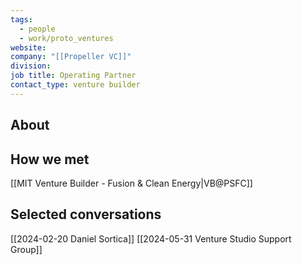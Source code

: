 ```yaml
---
tags:
  - people
  - work/proto_ventures
website: 
company: "[[Propeller VC]]"
division: 
job title: Operating Partner
contact_type: venture builder
---
```

## About


## How we met
[[MIT Venture Builder - Fusion & Clean Energy|VB@PSFC]]

## Selected conversations
[[2024-02-20 Daniel Sortica]]
[[2024-05-31 Venture Studio Support Group]]